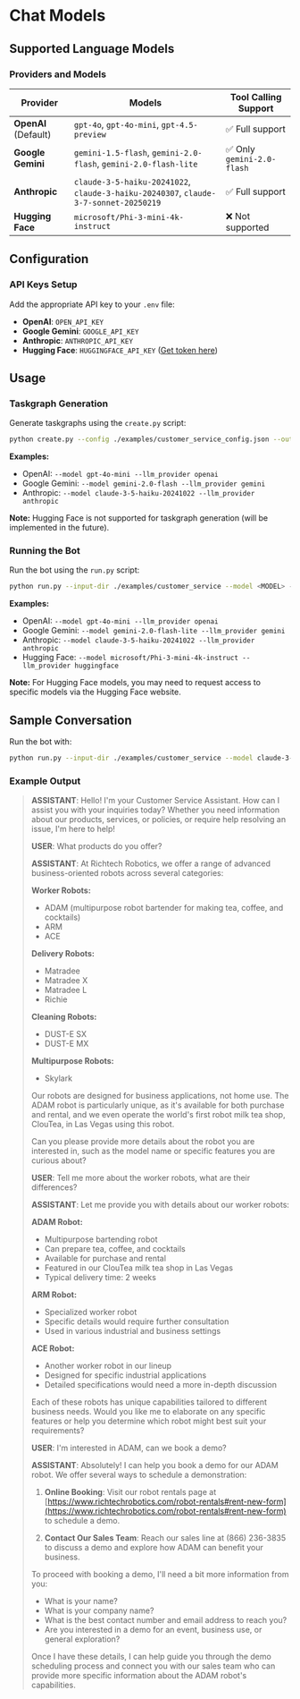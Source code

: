 # Chat Models

## Supported Language Models

### Providers and Models

| Provider | Models | Tool Calling Support |
|----------|--------|---------------------|
| **OpenAI** (Default) | `gpt-4o`, `gpt-4o-mini`, `gpt-4.5-preview` | ✅ Full support |
| **Google Gemini** | `gemini-1.5-flash`, `gemini-2.0-flash`, `gemini-2.0-flash-lite` | ✅ Only `gemini-2.0-flash` |
| **Anthropic** | `claude-3-5-haiku-20241022`, `claude-3-haiku-20240307`, `claude-3-7-sonnet-20250219` | ✅ Full support |
| **Hugging Face** | `microsoft/Phi-3-mini-4k-instruct` | ❌ Not supported |

## Configuration

### API Keys Setup

Add the appropriate API key to your `.env` file:

- **OpenAI**: `OPEN_API_KEY`
- **Google Gemini**: `GOOGLE_API_KEY`
- **Anthropic**: `ANTHROPIC_API_KEY`
- **Hugging Face**: `HUGGINGFACE_API_KEY` ([Get token here](https://huggingface.co/docs/api-inference/en/getting-started#getting-a-token))

## Usage

### Taskgraph Generation

Generate taskgraphs using the `create.py` script:

```bash
python create.py --config ./examples/customer_service_config.json --output-dir ./examples/customer_service --model <MODEL> --llm_provider <PROVIDER>
```

**Examples:**

- OpenAI: `--model gpt-4o-mini --llm_provider openai`
- Google Gemini: `--model gemini-2.0-flash --llm_provider gemini`
- Anthropic: `--model claude-3-5-haiku-20241022 --llm_provider anthropic`

**Note:** Hugging Face is not supported for taskgraph generation (will be implemented in the future).

### Running the Bot

Run the bot using the `run.py` script:

```bash
python run.py --input-dir ./examples/customer_service --model <MODEL> --llm_provider <PROVIDER>
```

**Examples:**

- OpenAI: `--model gpt-4o-mini --llm_provider openai`
- Google Gemini: `--model gemini-2.0-flash-lite --llm_provider gemini`
- Anthropic: `--model claude-3-5-haiku-20241022 --llm_provider anthropic`
- Hugging Face: `--model microsoft/Phi-3-mini-4k-instruct --llm_provider huggingface`

**Note:** For Hugging Face models, you may need to request access to specific models via the Hugging Face website.

## Sample Conversation

Run the bot with:

```bash
python run.py --input-dir ./examples/customer_service --model claude-3-5-haiku-20241022 --llm_provider anthropic
```

### Example Output

> **ASSISTANT**: Hello! I'm your Customer Service Assistant. How can I assist you with your inquiries today? Whether you need information about our products, services, or policies, or require help resolving an issue, I'm here to help!
>
> **USER**: What products do you offer?
>
> **ASSISTANT**: At Richtech Robotics, we offer a range of advanced business-oriented robots across several categories:
>
> **Worker Robots:**
>
> - ADAM (multipurpose robot bartender for making tea, coffee, and cocktails)
> - ARM
> - ACE
>
> **Delivery Robots:**
>
> - Matradee
> - Matradee X
> - Matradee L
> - Richie
>
> **Cleaning Robots:**
>
> - DUST-E SX
> - DUST-E MX
>
> **Multipurpose Robots:**
>
> - Skylark
>
> Our robots are designed for business applications, not home use. The ADAM robot is particularly unique, as it's available for both purchase and rental, and we even operate the world's first robot milk tea shop, ClouTea, in Las Vegas using this robot.
>
> Can you please provide more details about the robot you are interested in, such as the model name or specific features you are curious about?
>
> **USER**: Tell me more about the worker robots, what are their differences?
>
> **ASSISTANT**: Let me provide you with details about our worker robots:
>
> **ADAM Robot:**
>
> - Multipurpose bartending robot
> - Can prepare tea, coffee, and cocktails
> - Available for purchase and rental
> - Featured in our ClouTea milk tea shop in Las Vegas
> - Typical delivery time: 2 weeks
>
> **ARM Robot:**
>
> - Specialized worker robot
> - Specific details would require further consultation
> - Used in various industrial and business settings
>
> **ACE Robot:**
>
> - Another worker robot in our lineup
> - Designed for specific industrial applications
> - Detailed specifications would need a more in-depth discussion
>
> Each of these robots has unique capabilities tailored to different business needs. Would you like me to elaborate on any specific features or help you determine which robot might best suit your requirements?
>
> **USER**: I'm interested in ADAM, can we book a demo?
>
> **ASSISTANT**: Absolutely! I can help you book a demo for our ADAM robot. We offer several ways to schedule a demonstration:
>
> 1. **Online Booking**: Visit our robot rentals page at [https://www.richtechrobotics.com/robot-rentals#rent-new-form](https://www.richtechrobotics.com/robot-rentals#rent-new-form) to schedule a demo.
>
> 2. **Contact Our Sales Team**: Reach our sales line at (866) 236-3835 to discuss a demo and explore how ADAM can benefit your business.
>
> To proceed with booking a demo, I'll need a bit more information from you:
>
> - What is your name?
> - What is your company name?
> - What is the best contact number and email address to reach you?
> - Are you interested in a demo for an event, business use, or general exploration?
>
> Once I have these details, I can help guide you through the demo scheduling process and connect you with our sales team who can provide more specific information about the ADAM robot's capabilities.
